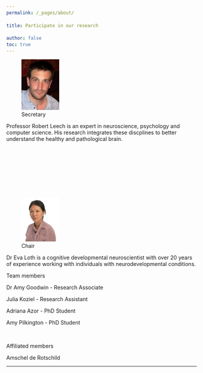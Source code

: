 ```yaml
---
permalink: /_pages/about/

title: Participate in our research

author: false
toc: true
---
```


<figure style="width: 100px" class="align-left">
  <img src="/assets/images/rob_leech.jpg" alt="">
  <figcaption> Secretary</figcaption>
</figure>

Professor Robert Leech is an expert in neuroscience, psychology and computer science. His research integrates these discplines to better understand the healthy and pathological brain. 

<br>
<br>
<br>
<br>
<br>
<br>
<br>


<figure style="width: 100px" class="align-left">
  <img src="/assets/images/eva_loth.png" alt="">
  <figcaption>Chair</figcaption>
</figure>
Dr Eva Loth is a cognitive developmental neuroscientist with over 20 years of experience working with individuals with neurodevelopmental conditions.


Team members

Dr Amy Goodwin - Research Associate
<br>


Julia Koziel - Research Assistant
<br>


Adriana Azor - PhD Student
<br>


Amy Pilkington - PhD Student

<br>

Affiliated members

Amschel de Rotschild


<!-- [Install the Theme]({{ "/docs/quick-start-guide/" | relative_url }}){: .btn .btn--success .btn--large} -->

---

